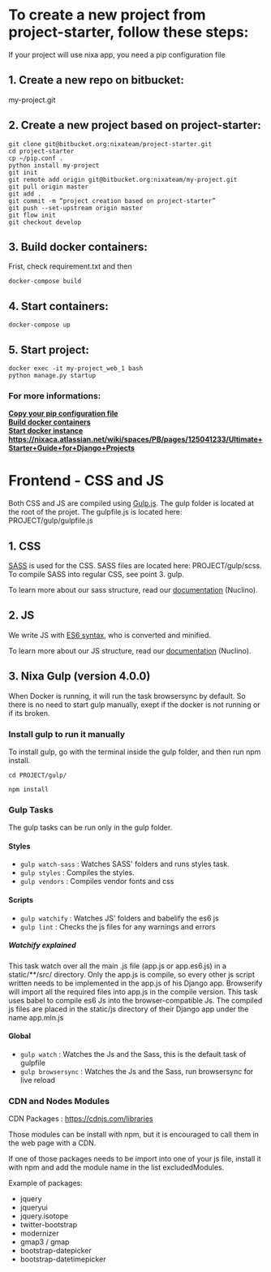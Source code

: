
# To create a new project from project-starter, follow these steps:

If your project will use nixa app, you need a pip configuration file

## 1. Create a new repo on bitbucket:
my-project.git

## 2. Create a new project based on project-starter:
~~~~
git clone git@bitbucket.org:nixateam/project-starter.git
cd project-starter
cp ~/pip.conf .
python install my-project
git init
git remote add origin git@bitbucket.org:nixateam/my-project.git
git pull origin master
git add .
git commit -m “project creation based on project-starter”
git push --set-upstream origin master
git flow init
git checkout develop
~~~~

## 3. Build docker containers:
Frist, check requirement.txt and then
~~~~
docker-compose build
~~~~

## 4. Start containers:
~~~~
docker-compose up
~~~~

## 5. Start project:
~~~~
docker exec -it my-project_web_1 bash
python manage.py startup
~~~~

### For more informations:
**[Copy your pip configuration file](#markdown-header-copy-your-pip-configuration-file)**      
**[Build docker containers](#markdown-header-build-docker-containers)**          
**[Start docker instance](#markdown-header-start-docker-instance)**       
**https://nixaca.atlassian.net/wiki/spaces/PB/pages/125041233/Ultimate+Starter+Guide+for+Django+Projects**

# Frontend - CSS and JS

Both CSS and JS are compiled using [Gulp.js](https://gulpjs.com/ "Gulp.js documentation").
The gulp folder is located at the root of the projet. The gulpfile.js is located here: PROJECT/gulp/gulpfile.js

## 1. CSS
[SASS](https://sass-lang.com/ "SASS documentation") is used for the CSS. SASS files are located here: PROJECT/gulp/scss. To compile SASS into regular CSS, see point 3. gulp.

To learn more about our sass structure, read our [documentation](https://app.nuclino.com/Nixa/Genious-Database/Mthodologie---Normes-dintgration-WEB-a3a60b5b-2c81-4118-94ec-130e4c0c4335 "Integration wiki on Nuclino") (Nuclino).

## 2. JS
We write JS with [ES6 syntax](https://www.w3schools.com/js/js_es6.asp "ES6 informations on w3school"), who is converted and minified.

To learn more about our JS structure, read our [documentation](https://app.nuclino.com/Nixa/Genious-Database/Recommendation-de-structure-JavaScript-6d3c5937-0f44-4575-a0c0-a544ce881696 "JS wiki on Nuclino") (Nuclino).

## 3. Nixa Gulp (version 4.0.0)
When Docker is running, it will run the task browsersync by default. So there is no need to start gulp manually, exept if the docker is not running or if its broken.

### Install gulp to run it manually
To install gulp, go with the terminal inside the gulp folder, and then run npm install.
~~~~
cd PROJECT/gulp/

npm install
~~~~

### Gulp Tasks
The gulp tasks can be run only in the gulp folder.

#### Styles
- ```gulp watch-sass``` : Watches SASS' folders and runs styles task.
- ```gulp styles```     : Compiles the styles.
- ```gulp vendors```    : Compiles vendor fonts and css

#### Scripts
- ```gulp watchify``` : Watches JS' folders and babelify the es6 js
- ```gulp lint```     : Checks the js files for any warnings and errors

##### Watchify explained
This task watch over all the main .js file (app.js or app.es6.js) in a static/**/src/ directory.
Only the app.js is compile, so every other js script written needs to be implemented in the app.js of his Django app.
Browserify will import all the required files into app.js in the compile version.
This task uses babel to compile es6 Js into the browser-compatible Js.
The compiled js files are placed in the static/js directory of their Django app under the name app.min.js

#### Global
- ```gulp watch```       : Watches the Js and the Sass, this is the default task of gulpfile
- ```gulp browsersync``` : Watches the Js and the Sass, run browsersync for live reload

### CDN and Nodes Modules

CDN Packages : https://cdnjs.com/libraries

Those modules can be install with npm, but it is encouraged to
call them in the web page with a CDN.

If one of those packages needs to be import into one of your js file,
install it with npm and add the module name in the list excludedModules.

Example of packages:
* jquery
* jqueryui
* jquery.isotope
* twitter-bootstrap
* modernizer
* gmap3 / gmap
* bootstrap-datepicker
* bootstrap-datetimepicker